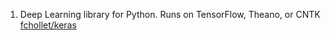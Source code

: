   1. Deep Learning library for Python. Runs on TensorFlow, Theano, or CNTK [fchollet/keras](https://github.com/fchollet/keras)
